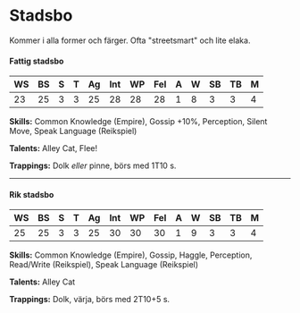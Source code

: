 # Stadsbo
Kommer i alla former och färger. Ofta "streetsmart" och lite elaka.

#### Fattig stadsbo

|WS|BS|S|T|Ag|Int|WP|Fel|A|W|SB|TB|M|
|--|--|-|-|--|---|--|---|-|-|--|--|-|
|23|25|3|3|25|28|28|28|1|8|3|3|4|

**Skills:** Common Knowledge (Empire), Gossip +10%, Perception, Silent Move, Speak Language (Reikspiel)

**Talents:** Alley Cat, Flee!

**Trappings:** Dolk _eller_ pinne, börs med 1T10 s.

* * *

#### Rik stadsbo

|WS|BS|S|T|Ag|Int|WP|Fel|A|W|SB|TB|M|
|--|--|-|-|--|---|--|---|-|-|--|--|-|
|25|25|3|3|25|30|30|30|1|9|3|3|4|

**Skills:** Common Knowledge (Empire), Gossip, Haggle, Perception, Read/Write (Reikspiel), Speak Language (Reikspiel)

**Talents:** Alley Cat

**Trappings:** Dolk, värja, börs med 2T10+5 s.